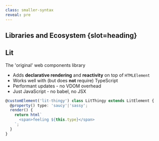 ```yaml
---
class: smaller-syntax
reveal: pre
---
```

## Libraries and Ecosystem {slot=heading}

## Lit

The 'original' web components library

- Adds **declarative rendering** and **reactivity** on top of `HTMLElement`
- Works well with (but does **not** require) TypeScript
- Performant updates - no VDOM overhead
- Just JavaScript - no babel, no JSX

```ts
@customElement('lit-thingy') class LitThingy extends LitElement {
  @property() type: 'saucy'|'sassy';
  render() {
    return html`
      <span>feeling ${this.type}</span>
    `;
  }
}
```
